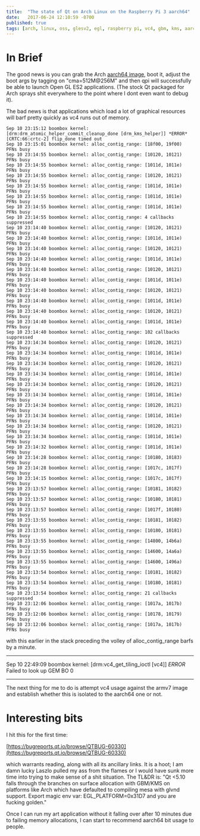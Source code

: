 ```yaml
---
title:  "The state of Qt on Arch Linux on the Raspberry Pi 3 aarch64"
date:   2017-06-24 12:10:59 -0700
published: true
tags: [arch, linux, oss, glesv2, egl, raspberry pi, vc4, gbm, kms, aarch64]
---
```


# In Brief

The good news is you can grab the Arch [aarch64 image](https://archlinuxarm.org/platforms/armv8/broadcom/raspberry-pi-3), boot it, adjust the boot args by tagging on "cma=512M@256M" and then qpi will successfully be able to launch Open GL ES2 applications. (The stock Qt packaged for Arch sprays shit everywhere to the point where I dont even want to debug it).

The bad news is that applications which load a lot of graphical resources will barf pretty quickly as vc4 runs out of memory.

```
Sep 10 23:15:12 boombox kernel: [drm:drm_atomic_helper_commit_cleanup_done [drm_kms_helper]] *ERROR* [CRTC:66:crtc-2] flip_done timed out
Sep 10 23:15:01 boombox kernel: alloc_contig_range: [18f00, 19f00) PFNs busy
Sep 10 23:14:55 boombox kernel: alloc_contig_range: [10120, 10121) PFNs busy
Sep 10 23:14:55 boombox kernel: alloc_contig_range: [1011d, 1011e) PFNs busy
Sep 10 23:14:55 boombox kernel: alloc_contig_range: [10120, 10121) PFNs busy
Sep 10 23:14:55 boombox kernel: alloc_contig_range: [1011d, 1011e) PFNs busy
Sep 10 23:14:55 boombox kernel: alloc_contig_range: [1011d, 1011e) PFNs busy
Sep 10 23:14:55 boombox kernel: alloc_contig_range: [1011d, 1011e) PFNs busy
Sep 10 23:14:55 boombox kernel: alloc_contig_range: 4 callbacks suppressed
Sep 10 23:14:40 boombox kernel: alloc_contig_range: [10120, 10121) PFNs busy
Sep 10 23:14:40 boombox kernel: alloc_contig_range: [1011d, 1011e) PFNs busy
Sep 10 23:14:40 boombox kernel: alloc_contig_range: [10120, 10121) PFNs busy
Sep 10 23:14:40 boombox kernel: alloc_contig_range: [1011d, 1011e) PFNs busy
Sep 10 23:14:40 boombox kernel: alloc_contig_range: [10120, 10121) PFNs busy
Sep 10 23:14:40 boombox kernel: alloc_contig_range: [1011d, 1011e) PFNs busy
Sep 10 23:14:40 boombox kernel: alloc_contig_range: [10120, 10121) PFNs busy
Sep 10 23:14:40 boombox kernel: alloc_contig_range: [1011d, 1011e) PFNs busy
Sep 10 23:14:40 boombox kernel: alloc_contig_range: [10120, 10121) PFNs busy
Sep 10 23:14:40 boombox kernel: alloc_contig_range: [1011d, 1011e) PFNs busy
Sep 10 23:14:40 boombox kernel: alloc_contig_range: 102 callbacks suppressed
Sep 10 23:14:34 boombox kernel: alloc_contig_range: [10120, 10121) PFNs busy
Sep 10 23:14:34 boombox kernel: alloc_contig_range: [1011d, 1011e) PFNs busy
Sep 10 23:14:34 boombox kernel: alloc_contig_range: [10120, 10121) PFNs busy
Sep 10 23:14:34 boombox kernel: alloc_contig_range: [1011d, 1011e) PFNs busy
Sep 10 23:14:34 boombox kernel: alloc_contig_range: [10120, 10121) PFNs busy
Sep 10 23:14:34 boombox kernel: alloc_contig_range: [1011d, 1011e) PFNs busy
Sep 10 23:14:34 boombox kernel: alloc_contig_range: [10120, 10121) PFNs busy
Sep 10 23:14:34 boombox kernel: alloc_contig_range: [1011d, 1011e) PFNs busy
Sep 10 23:14:34 boombox kernel: alloc_contig_range: [10120, 10121) PFNs busy
Sep 10 23:14:34 boombox kernel: alloc_contig_range: [1011d, 1011e) PFNs busy
Sep 10 23:14:32 boombox kernel: alloc_contig_range: [1011d, 1011e) PFNs busy
Sep 10 23:14:28 boombox kernel: alloc_contig_range: [10180, 10183) PFNs busy
Sep 10 23:14:28 boombox kernel: alloc_contig_range: [1017c, 1017f) PFNs busy
Sep 10 23:14:15 boombox kernel: alloc_contig_range: [1017c, 1017f) PFNs busy
Sep 10 23:13:57 boombox kernel: alloc_contig_range: [10181, 10182) PFNs busy
Sep 10 23:13:57 boombox kernel: alloc_contig_range: [10180, 10181) PFNs busy
Sep 10 23:13:57 boombox kernel: alloc_contig_range: [1017f, 10180) PFNs busy
Sep 10 23:13:55 boombox kernel: alloc_contig_range: [10181, 10182) PFNs busy
Sep 10 23:13:55 boombox kernel: alloc_contig_range: [10180, 10181) PFNs busy
Sep 10 23:13:55 boombox kernel: alloc_contig_range: [14800, 14b6a) PFNs busy
Sep 10 23:13:55 boombox kernel: alloc_contig_range: [14600, 14a6a) PFNs busy
Sep 10 23:13:55 boombox kernel: alloc_contig_range: [14600, 1496a) PFNs busy
Sep 10 23:13:54 boombox kernel: alloc_contig_range: [10181, 10182) PFNs busy
Sep 10 23:13:54 boombox kernel: alloc_contig_range: [10180, 10181) PFNs busy
Sep 10 23:13:54 boombox kernel: alloc_contig_range: 21 callbacks suppressed
Sep 10 23:12:06 boombox kernel: alloc_contig_range: [1017a, 1017b) PFNs busy
Sep 10 23:12:06 boombox kernel: alloc_contig_range: [10178, 10179) PFNs busy
Sep 10 23:12:06 boombox kernel: alloc_contig_range: [1017a, 1017b) PFNs busy
```

with this earlier in the stack preceding the volley of alloc_contig_range barfs by a minute.

---
Sep 10 22:49:09 boombox kernel: [drm:vc4_get_tiling_ioctl [vc4]] *ERROR* Failed to look up GEM BO 0

---

The next thing for me to do is attempt vc4 usage against the armv7 image and establish whether this is isolated to the aarch64 one or not.

# Interesting bits

I hit this for the first time:

[https://bugreports.qt.io/browse/QTBUG-60330](https://bugreports.qt.io/browse/QTBUG-60330)

which warrants reading, along with all its ancillary links. It is a hoot; I am damn lucky Laszlo pulled my ass from the flames or I would have sunk more time into trying to make sense of a shit situation. The TL&DR is: "Qt <5.10 falls through the branches on surface allocation with GBM/KMS on platforms like Arch which have defaulted to compiling mesa with glvnd support. Export magic env var: EGL_PLATFORM=0x31D7 and you are fucking golden."

Once I can run my art application without it falling over after 10 minutes due to failing memory allocations, I can start to recommend aarch64 bit usage to people.
